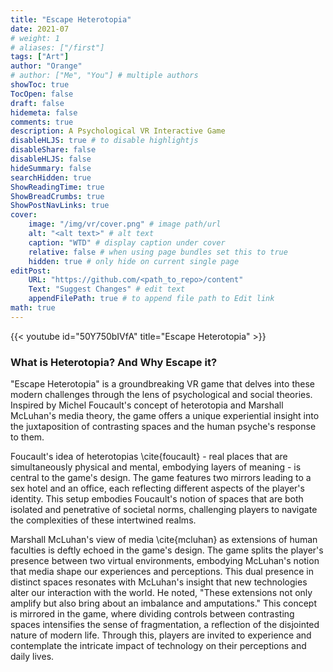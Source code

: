 ```yaml
---
title: "Escape Heterotopia"
date: 2021-07
# weight: 1
# aliases: ["/first"]
tags: ["Art"]
author: "Orange"
# author: ["Me", "You"] # multiple authors
showToc: true
TocOpen: false
draft: false
hidemeta: false
comments: true
description: A Psychological VR Interactive Game 
disableHLJS: true # to disable highlightjs
disableShare: false
disableHLJS: false
hideSummary: false
searchHidden: true
ShowReadingTime: true
ShowBreadCrumbs: true
ShowPostNavLinks: true
cover:
    image: "/img/vr/cover.png" # image path/url
    alt: "<alt text>" # alt text
    caption: "WTD" # display caption under cover
    relative: false # when using page bundles set this to true
    hidden: true # only hide on current single page
editPost:
    URL: "https://github.com/<path_to_repo>/content"
    Text: "Suggest Changes" # edit text
    appendFilePath: true # to append file path to Edit link
math: true
---
```



{{< youtube id="50Y750bIVfA" title="Escape Heterotopia" >}}

### What is Heterotopia? And Why Escape it? 

"Escape Heterotopia" is a groundbreaking VR game that delves into these modern challenges through the lens of psychological and social theories. Inspired by Michel Foucault's concept of heterotopia and Marshall McLuhan's media theory, the game offers a unique experiential insight into the juxtaposition of contrasting spaces and the human psyche's response to them.

Foucault's idea of heterotopias \cite{foucault} - real places that are simultaneously physical and mental, embodying layers of meaning - is central to the game's design. The game features two mirrors leading to a sex hotel and an office, each reflecting different aspects of the player's identity. This setup embodies Foucault's notion of spaces that are both isolated and penetrative of societal norms, challenging players to navigate the complexities of these intertwined realms.

Marshall McLuhan's view of media \cite{mcluhan} as extensions of human faculties is deftly echoed in the game's design. The game splits the player's presence between two virtual environments, embodying McLuhan's notion that media shape our experiences and perceptions. This dual presence in distinct spaces resonates with McLuhan's insight that new technologies alter our interaction with the world. He noted, "These extensions not only amplify but also bring about an imbalance and amputations." This concept is mirrored in the game, where dividing controls between contrasting spaces intensifies the sense of fragmentation, a reflection of the disjointed nature of modern life. Through this, players are invited to experience and contemplate the intricate impact of technology on their perceptions and daily lives.